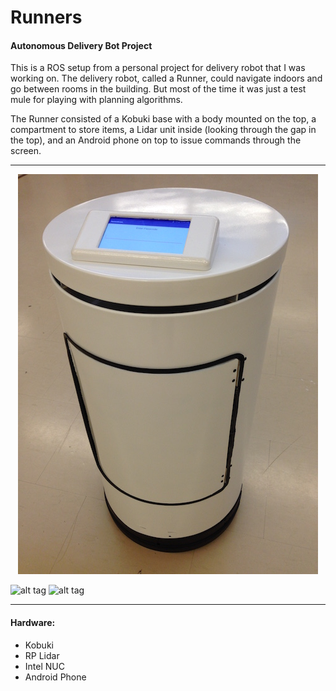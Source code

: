 # Runners

#### Autonomous Delivery Bot Project

This is a ROS setup from a personal project for delivery robot that I was working on. The delivery robot, called a Runner, could navigate indoors and go between rooms in the building. But most of the time it was just a test mule for playing with planning algorithms.

The Runner consisted of a Kobuki base with a body mounted on the top, a compartment to store items, a Lidar unit inside (looking through the gap in the top), and an Android phone on top to issue commands through the screen. 

---

<p align="center">
  <img src="https://raw.githubusercontent.com/stevendaniluk/runners/master/pics/Runner.jpeg?raw=true"/>
</p>

![alt tag](https://raw.githubusercontent.com/stevendaniluk/runners/master/pics/Corner.gif)
![alt tag](https://raw.githubusercontent.com/stevendaniluk/runners/master/pics/Hall.gif)

---

#### Hardware:
* Kobuki
* RP Lidar
* Intel NUC
* Android Phone
